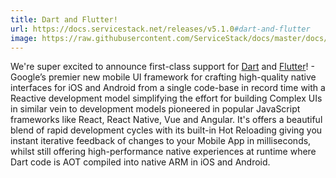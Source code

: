```yaml
---
title: Dart and Flutter!
url: https://docs.servicestack.net/releases/v5.1.0#dart-and-flutter
image: https://raw.githubusercontent.com/ServiceStack/docs/master/docs/images/dart/dart.png
---
```


We're super excited to announce first-class support for [Dart](https://www.dartlang.org) and [Flutter](https://flutter.io)! - Google’s premier new mobile UI framework for crafting high-quality native interfaces for iOS and Android from a single code-base in record time with a Reactive development model simplifying the effort for building Complex UIs in similar vein to development models pioneered in popular JavaScript frameworks like React, React Native, Vue and Angular. It's offers a beautiful blend of rapid development cycles with its built-in Hot Reloading giving you instant iterative feedback of changes to your Mobile App in milliseconds, whilst still offering high-performance native experiences at runtime where Dart code is AOT compiled into native ARM in iOS and Android.
